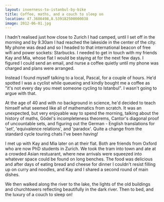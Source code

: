 ```yaml
---
layout: inverness-to-istanbul-by-bike
title: Coffee, maths, and a couch to sleep on
location: 47.3686498,8.539182500000038
image: 2012-06-01.jpg
---
```

I hadn't realised just how close to Zurich I had camped, until I set off in the morning and by 9.30am I had reached the lakeside in the center of the city. My phone was dead and so I headed to that international beacon of free wifi and power sockets: Starbucks. I needed to get in touch with my friends Kay and Mia, whose flat I would be staying at for the next few days. I figured I could send an email, and nurse a coffee quietly until my phone was charged and plans were arranged.

Instead I found myself talking to a local, Pascal, for a couple of hours. He'd spotted I was a cyclist while queueing and kindly bought me a coffee as "it's not every day you meet someone cycling to Istanbul". I wasn't going to argue with that.

At the age of 40 and with no background in science, he'd decided to teach himself what seemed like all of mathematics from scratch. It was an unexpected, but very enjoyable way to spend the morning, talking about the history of maths, Gödel's incompleteness theorems, Cantor's diagonal proof of uncountable sets, and figuring out the German - English translations for 'set', 'equivalence relations', and 'paradox'. Quite a change from the standard cycle touring chats I've been having!

I met up with Kay and Mia later on at their flat. Both are friends from Oxford who are now PhD students in Zurich. We took the tram into town and ate at a crowded Asian restuarant, where new arrivals were squeezed into whatever space could be found on long benches. The food was delicious and after days of eating bread and cheese for dinner I couldn't resist filling up on curry and noodles, and Kay and I shared a second round of main dishes.

We then walked along the river to the lake, the lights of the old buildings and churchtowers reflecting beautifully in the dark river. Then to bed, and the luxury of a couch to sleep on!